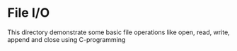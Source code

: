# File I/O

This directory demonstrate some basic file operations
like open, read, write, append and close using C-programming
